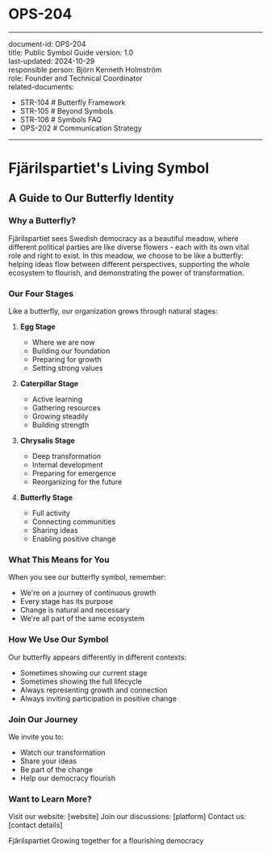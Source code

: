 # OPS-204  
---  
document-id: OPS-204  
title: Public Symbol Guide
version: 1.0  
last-updated: 2024-10-29  
responsible person: Björn Kenneth Holmström  
role: Founder and Technical Coordinator  
related-documents:  
  - STR-104 # Butterfly Framework
  - STR-105 # Beyond Symbols
  - STR-106 # Symbols FAQ
  - OPS-202 # Communication Strategy
---

# Fjärilspartiet's Living Symbol
## A Guide to Our Butterfly Identity

### Why a Butterfly?

Fjärilspartiet sees Swedish democracy as a beautiful meadow, where different political parties are like diverse flowers - each with its own vital role and right to exist. In this meadow, we choose to be like a butterfly: helping ideas flow between different perspectives, supporting the whole ecosystem to flourish, and demonstrating the power of transformation.

### Our Four Stages

Like a butterfly, our organization grows through natural stages:

1. **Egg Stage**
   - Where we are now
   - Building our foundation
   - Preparing for growth
   - Setting strong values

2. **Caterpillar Stage**
   - Active learning
   - Gathering resources
   - Growing steadily
   - Building strength

3. **Chrysalis Stage**
   - Deep transformation
   - Internal development
   - Preparing for emergence
   - Reorganizing for the future

4. **Butterfly Stage**
   - Full activity
   - Connecting communities
   - Sharing ideas
   - Enabling positive change

### What This Means for You

When you see our butterfly symbol, remember:
- We're on a journey of continuous growth
- Every stage has its purpose
- Change is natural and necessary
- We're all part of the same ecosystem

### How We Use Our Symbol

Our butterfly appears differently in different contexts:
- Sometimes showing our current stage
- Sometimes showing the full lifecycle
- Always representing growth and connection
- Always inviting participation in positive change

### Join Our Journey

We invite you to:
- Watch our transformation
- Share your ideas
- Be part of the change
- Help our democracy flourish

### Want to Learn More?

Visit our website: [website]
Join our discussions: [platform]
Contact us: [contact details]

Fjärilspartiet
Growing together for a flourishing democracy
